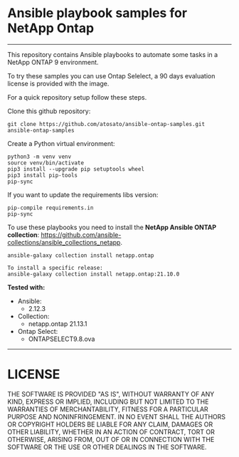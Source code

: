# Ansible playbook samples for NetApp Ontap
----
This repository contains Ansible playbooks to automate some tasks in a NetApp ONTAP 9 environment.

To try these samples you can use Ontap Selelect, a 90 days evaluation license is provided with the image.

For a quick repository setup follow these steps.

Clone this github repository:
```
git clone https://github.com/atosato/ansible-ontap-samples.git ansible-ontap-samples
```

Create a Python virtual environment:
```
python3 -m venv venv
source venv/bin/activate
pip3 install --upgrade pip setuptools wheel
pip3 install pip-tools
pip-sync
```
If you want to update the requirements libs version:
```
pip-compile requirements.in
pip-sync
```

To use these playbooks you need to install the **NetApp Ansible ONTAP collection**: <link>https://github.com/ansible-collections/ansible_collections_netapp</link>.
```
ansible-galaxy collection install netapp.ontap

To install a specific release:
ansible-galaxy collection install netapp.ontap:21.10.0
```

**Tested with:**
 - Ansible:
    * 2.12.3
 - Collection:
    * netapp.ontap 21.13.1
 - Ontap Select:
    * ONTAPSELECT9.8.ova


----
# LICENSE
THE SOFTWARE IS PROVIDED "AS IS", WITHOUT WARRANTY OF ANY KIND, EXPRESS OR IMPLIED, INCLUDING BUT NOT LIMITED TO THE WARRANTIES OF MERCHANTABILITY, FITNESS FOR A PARTICULAR PURPOSE AND NONINFRINGEMENT. IN NO EVENT SHALL THE AUTHORS OR COPYRIGHT HOLDERS BE LIABLE FOR ANY CLAIM, DAMAGES OR OTHER LIABILITY, WHETHER IN AN ACTION OF CONTRACT, TORT OR OTHERWISE, ARISING FROM, OUT OF OR IN CONNECTION WITH THE SOFTWARE OR THE USE OR OTHER DEALINGS IN THE SOFTWARE.

